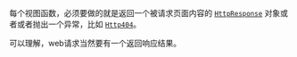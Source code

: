 每个视图函数，必须要做的就是返回一个被请求页面内容的 [`HttpResponse`](https://docs.djangoproject.com/zh-hans/3.2/ref/request-response/#django.http.HttpResponse) 对象或者或者抛出一个异常，比如 [`Http404`](https://docs.djangoproject.com/zh-hans/3.2/topics/http/views/#django.http.Http404)。

可以理解，web请求当然要有一个返回响应结果。





